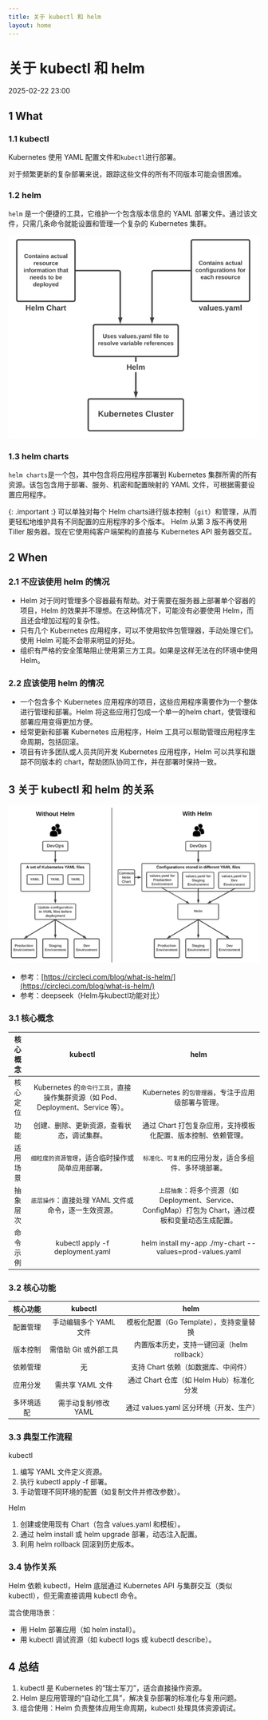```yaml
---
title: 关于 kubectl 和 helm
layout: home
---
```


# 关于 kubectl 和 helm

2025-02-22 23:00

## 1 What

### 1.1 kubectl

Kubernetes 使用 YAML 配置文件和`kubectl`进行部署。

对于频繁更新的复杂部署来说，跟踪这些文件的所有不同版本可能会很困难。

### 1.2 helm

`helm` 是一个便捷的工具，它维护一个包含版本信息的 YAML 部署文件。通过该文件，只需几条命令就能设置和管理一个复杂的 Kubernetes 集群。

![2](../assets/images/2025-02-22/2.png)

### 1.3 helm charts

`helm charts`是一个包，其中包含将应用程序部署到 Kubernetes 集群所需的所有资源。该包包含用于部署、服务、机密和配置映射的 YAML 文件，可根据需要设置应用程序。

{: .important :}
可以单独对每个 Helm charts进行版本控制（`git`）和管理，从而更轻松地维护具有不同配置的应用程序的多个版本。
Helm 从第 3 版不再使用 Tiller 服务器。现在它使用纯客户端架构的直接与 Kubernetes API 服务器交互。

## 2 When

### 2.1 不应该使用 helm 的情况

+ Helm 对于同时管理多个容器最有帮助。对于需要在服务器上部署单个容器的项目，Helm 的效果并不理想。在这种情况下，可能没有必要使用 Helm，而且还会增加过程的复杂性。
+ 只有几个 Kubernetes 应用程序，可以不使用软件包管理器，手动处理它们。使用 Helm 可能不会带来明显的好处。
+ 组织有严格的安全策略阻止使用第三方工具。如果是这样无法在的环境中使用 Helm。

### 2.2 应该使用 helm 的情况

+ 一个包含多个 Kubernetes 应用程序的项目，这些应用程序需要作为一个整体进行管理和部署。Helm 将这些应用打包成一个单一的helm chart，使管理和部署应用变得更加方便。
+ 经常更新和部署 Kubernetes 应用程序，Helm 工具可以帮助管理应用程序生命周期，包括回滚。
+ 项目有许多团队或人员共同开发 Kubernetes 应用程序，Helm 可以共享和跟踪不同版本的 chart，帮助团队协同工作，并在部署时保持一致。

## 3 关于 kubectl 和 helm 的关系

![3](../assets/images/2025-02-22/3.png)

+ 参考：[https://circleci.com/blog/what-is-helm/](https://circleci.com/blog/what-is-helm/)
+ 参考：deepseek（Helm与kubectl功能对比）

### 3.1 核心概念

核心概念                        | kubectl                   | helm
:-------------------------:|:-------------------------:|:-------------------------:
核心定位| Kubernetes 的`命令行工具`，直接操作集群资源（如 Pod、Deployment、Service 等）。| Kubernetes 的`包管理器`，专注于应用级部署与管理。|
功能 | 创建、删除、更新资源，查看状态，调试集群。| 通过 Chart 打包复杂应用，支持模板化配置、版本控制、依赖管理。|
适用场景 | `细粒度的资源管理`，适合临时操作或简单应用部署。| `标准化、可复用`的应用分发，适合多组件、多环境部署。 |
抽象层次 | `底层操作`：直接处理 YAML 文件或命令，逐一生效资源。| `上层抽象`：将多个资源（如 Deployment、Service、ConfigMap）打包为 Chart，通过模板和变量动态生成配置。 |
命令示例 | kubectl apply -f deployment.yaml | helm install my-app ./my-chart --values=prod-values.yaml|

### 3.2 核心功能

核心功能                        | kubectl                   | helm
:-------------------------:|:-------------------------:|:-------------------------:
配置管理	|手动编辑多个 YAML 文件|	模板化配置（Go Template），支持变量替换|
版本控制	|需借助 Git 或外部工具|	内置版本历史，支持一键回滚（helm rollback）|
依赖管理	|无|	支持 Chart 依赖（如数据库、中间件）|
应用分发	|需共享 YAML 文件|	通过 Chart 仓库（如 Helm Hub）标准化分发|
多环境适配|	需手动复制/修改 YAML|	通过 values.yaml 区分环境（开发、生产）|

### 3.3 典型工作流程

kubectl

1. 编写 YAML 文件定义资源。
2. 执行 kubectl apply -f 部署。
3. 手动管理不同环境的配置（如复制文件并修改参数）。

Helm

1. 创建或使用现有 Chart（包含 values.yaml 和模板）。
2. 通过 helm install 或 helm upgrade 部署，动态注入配置。
3. 利用 helm rollback 回滚到历史版本。

### 3.4 协作关系

Helm 依赖 kubectl，Helm 底层通过 Kubernetes API 与集群交互（类似 kubectl），但无需直接调用 kubectl 命令。

混合使用场景：
+ 用 Helm 部署应用（如 helm install）。
+ 用 kubectl 调试资源（如 kubectl logs 或 kubectl describe）。

## 4 总结

1. kubectl 是 Kubernetes 的“瑞士军刀”，适合直接操作资源。
2. Helm 是应用管理的“自动化工具”，解决复杂部署的标准化与复用问题。
3. 组合使用：Helm 负责整体应用生命周期，kubectl 处理具体资源调试。
